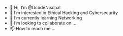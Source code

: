 - 👋 Hi, I’m @DcodeNischal
- 👀 I’m interested in Ethical Hacking and Cybersecurity
- 🌱 I’m currently learning Networking
- 💞️ I’m looking to collaborate on ...
- 📫 How to reach me ...

<!---
DcodeNischal/DcodeNischal is a ✨ special ✨ repository because its `README.md` (this file) appears on your GitHub profile.
You can click the Preview link to take a look at your changes.
--->
